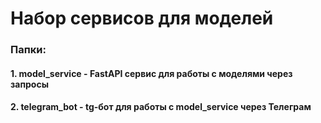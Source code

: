 # Набор сервисов для моделей

### Папки:
#### 1. model_service - FastAPI сервис для работы с моделями через запросы
#### 2. telegram_bot - tg-бот для работы с model_service через Телеграм